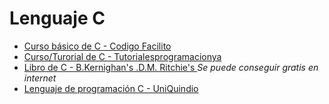 # Lenguaje C

- [Curso básico de C - Codigo Facilito](https://codigofacilito.com/cursos/c)
- [Curso/Turorial de C - Tutorialesprogramacionya](https://www.tutorialesprogramacionya.com/cya/)
- [Libro de C - B.Kernighan's .D.M. Ritchie's ](https://www.amazon.com/B-Kernighans-RitchiesC-Programming-Language-Paperback1988/dp/B003XKB8AU?&linkCode=sl1&tag=artmapincdbah-20&linkId=612df9b2fe2f113acb396b61320c21cc&language=en_US&ref_=as_li_ss_tl) _Se puede conseguir gratis en internet_
- [Lenguaje de programación C - UniQuindio](https://cdn.discordapp.com/attachments/1247214586411880488/1258190382563463169/Programacion-I-Lenguaje-C.pdf?ex=6729f5db&is=6728a45b&hm=e2304fdf79d93dd85fa4ecf9c8e53188110783ab19175e02dc7521030856366c&)
